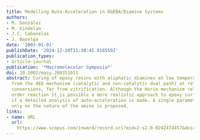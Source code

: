 ```yaml
---
title: Modelling Auto-Acceleration in DGEBA/Diamine Systems
authors:
- M. González
- M. Kindelan
- J.C. Cabanelas
- J. Baselga
date: '2003-01-01'
publishDate: '2024-12-20T11:30:45.818559Z'
publication_types:
- article-journal
publication: '*Macromolecular Symposia*'
doi: 10.1002/masy.200351011
abstract: Curing of epoxy resins with aliphatic diamines at low temperatures deviates
  from the 4EQ mechanism (catalytic and non-catalytic dual path) at relatively low
  conversions, far from vitrification. Although the Horie mechanism relies on a third
  order reaction it is possible a more realistic approach to epoxy curing kinetics
  if a detailed analysis of auto-acceleration is made. A single parameter dependent
  only on the nature of the amine is proposed.
links:
- name: URL
  url: 
    https://www.scopus.com/inward/record.uri?eid=2-s2.0-0242474457&doi=10.1002%2fmasy.200351011&partnerID=40&md5=676fcd0d4e22b4dc2147c37d1c0b8b2b
---
```

